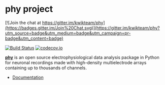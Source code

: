 # phy project

[![Join the chat at https://gitter.im/kwikteam/phy](https://badges.gitter.im/Join%20Chat.svg)](https://gitter.im/kwikteam/phy?utm_source=badge&utm_medium=badge&utm_campaign=pr-badge&utm_content=badge)

[![Build Status](https://travis-ci.org/kwikteam/phy.svg?branch=master)](https://travis-ci.org/kwikteam/phy)
[![codecov.io](http://codecov.io/github/kwikteam/phy/coverage.svg?branch=master)](http://codecov.io/github/kwikteam/phy?branch=master)

[**phy**](https://github.com/kwikteam/phy) is an open source electrophysiological data analysis package in Python for neuronal recordings made with high-density multielectrode arrays containing up to thousands of channels.

* [Documentation](http://phy.cortexlab.net)
